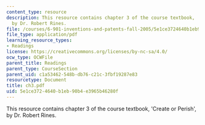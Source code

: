 ```yaml
---
content_type: resource
description: This resource contains chapter 3 of the course textbook, 'Create or Perish',
  by Dr. Robert Rines.
file: /courses/6-901-inventions-and-patents-fall-2005/5e1ce3724640b1eb90b4e3965b46280f_ch3.pdf
file_type: application/pdf
learning_resource_types:
- Readings
license: https://creativecommons.org/licenses/by-nc-sa/4.0/
ocw_type: OCWFile
parent_title: Readings
parent_type: CourseSection
parent_uid: c1a53462-548b-db76-c21c-3fbf19287e83
resourcetype: Document
title: ch3.pdf
uid: 5e1ce372-4640-b1eb-90b4-e3965b46280f
---
```

This resource contains chapter 3 of the course textbook, 'Create or Perish', by Dr. Robert Rines.